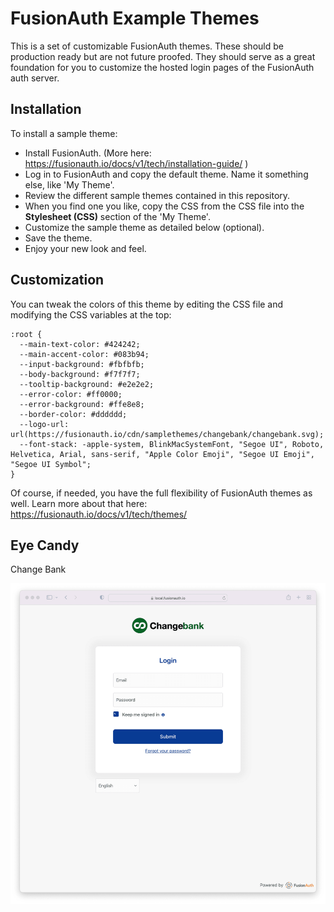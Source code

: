 # FusionAuth Example Themes

This is a set of customizable FusionAuth themes. These should be production ready but are not future proofed. They should serve as a great foundation for you to customize the hosted login pages of the FusionAuth auth server.

## Installation

To install a sample theme: 

* Install FusionAuth. (More here: https://fusionauth.io/docs/v1/tech/installation-guide/ )
* Log in to FusionAuth and copy the default theme. Name it something else, like 'My Theme'.
* Review the different sample themes contained in this repository. 
* When you find one you like, copy the CSS from the CSS file into the **Stylesheet (CSS)** section of the 'My Theme'.
* Customize the sample theme as detailed below (optional).
* Save the theme.
* Enjoy your new look and feel.

## Customization

You can tweak the colors of this theme by editing the CSS file and modifying the CSS variables at the top:

```
:root {
  --main-text-color: #424242;
  --main-accent-color: #083b94;
  --input-background: #fbfbfb;
  --body-background: #f7f7f7;
  --tooltip-background: #e2e2e2;
  --error-color: #ff0000;
  --error-background: #ffe8e8;
  --border-color: #dddddd;
  --logo-url: url(https://fusionauth.io/cdn/samplethemes/changebank/changebank.svg);
  --font-stack: -apple-system, BlinkMacSystemFont, "Segoe UI", Roboto, Helvetica, Arial, sans-serif, "Apple Color Emoji", "Segoe UI Emoji", "Segoe UI Symbol";
}
```

Of course, if needed, you have the full flexibility of FusionAuth themes as well. Learn more about that here: https://fusionauth.io/docs/v1/tech/themes/

## Eye Candy

Change Bank

<img src="/change-bank/change-bank-example.png" />
